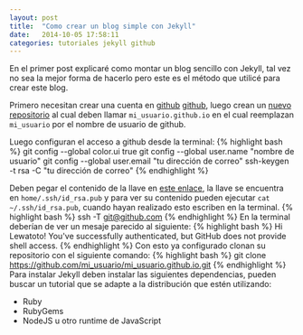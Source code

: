 ```yaml
---
layout: post
title:  "Como crear un blog simple con Jekyll"
date:   2014-10-05 17:58:11
categories: tutoriales jekyll github
---
```


En el primer post explicaré como montar un blog sencillo con Jekyll, tal vez no sea la mejor forma de hacerlo pero este es el método que utilicé para crear este blog.

Primero necesitan crear una cuenta en [github] [github], luego crean un [nuevo repositorio][nrepositorio] al cual deben llamar `mi_usuario.github.io` en el cual reemplazan `mi_usuario` por el nombre de usuario de github.

Luego configuran el acceso a github desde la terminal:
{% highlight bash %}
git config --global color.ui true
git config --global user.name "nombre de usuario"
git config --global user.email "tu dirección de correo"
ssh-keygen -t rsa -C "tu dirección de correo"
{% endhighlight %}

Deben pegar el contenido de la llave en [este enlace][clavessh], la llave se encuentra en `home/.ssh/id_rsa.pub` y para ver su contenido pueden ejecutar `cat ~/.ssh/id_rsa.pub`, cuando hayan realizado esto escriben en la terminal.
{% highlight bash %}
ssh -T git@github.com
{% endhighlight %}
En la terminal deberían de ver un mesaje parecido al siguiente:
{% highlight bash %}
Hi Lewatoto! You've successfully authenticated, but GitHub does not provide shell access.
{% endhighlight %}
Con esto ya configurado clonan su repositorio con el siguiente comando:
{% highlight bash %}
git clone https://github.com/mi_usuario/mi_usuario.github.io.git
{% endhighlight %}
Para instalar Jekyll deben instalar las siguientes dependencias, pueden buscar un tutorial que se adapte a la distribución que estén utilizando:
- Ruby
- RubyGems
- NodeJS u otro runtime de JavaScript


[github]:	https://github.com
[nrepositorio]: https://github.com/new
[clavessh]: https://github.com/settings/ssh